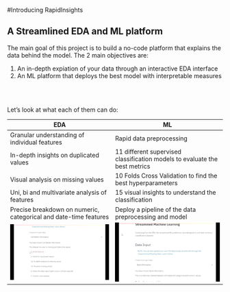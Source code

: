 
#Introducing RapidInsights

## A Streamlined EDA and ML platform

The main goal of this project is to build a no-code platform that explains the data behind the model. The 2 main objectives are: <br />
1.	An in-depth expiation of your data through an interactive EDA interface
2.	An ML platform that deploys the best model with interpretable measures

<br />
<br />

Let’s look at what each of them can do:

|EDA                          |ML                        
|----------------|-----------------------------
Granular understanding of individual features|Rapid data preprocessing           
|In-depth insights on duplicated values | 11 different supervised classification models to evaluate the best metrics
|Visual analysis on missing values | 10 Folds Cross Validation to find the best hyperparameters
|Uni, bi and multivariate analysis of features         | 15 visual insights to understand the classification       
|Precise breakdown on numeric, categorical and date-time features | Deploy a pipeline of the data preprocessing and model
|![EDA](./assets/images/EDA.gif) | ![ML](./assets/images/ML.gif)


